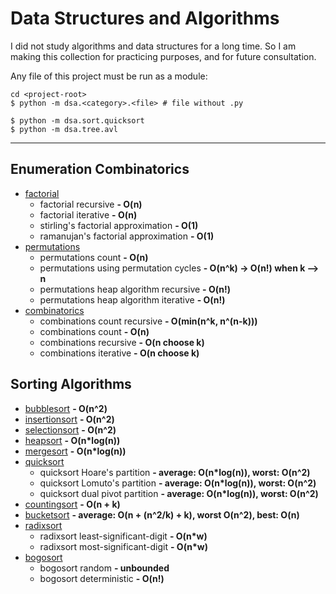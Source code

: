# Data Structures and Algorithms

I did not study algorithms and data structures for a long time.
So I am making this collection for practicing purposes, and for future consultation.

Any file of this project must be run as a module:

```shell
cd <project-root>
$ python -m dsa.<category>.<file> # file without .py

$ python -m dsa.sort.quicksort
$ python -m dsa.tree.avl
```

---

## Enumeration Combinatorics

-   [factorial](./dsa/combinatorics/factorial.py)
    -   factorial recursive **- O(n)**
    -   factorial iterative **- O(n)**
    -   stirling's factorial approximation **- O(1)**
    -   ramanujan's factorial approximation **- O(1)**
-   [permutations](./dsa/combinatorics/permutations.py)
    -   permutations count **- O(n)**
    -   permutations using permutation cycles **- O(n^k) -> O(n!) when k --> n**
    -   permutations heap algorithm recursive **- O(n!)**
    -   permutations heap algorithm iterative **- O(n!)**
-   [combinatorics](./dsa/combinatorics/combinations.py)
    -   combinations count recursive **- O(min(n^k, n^(n-k)))**
    -   combinations count **- O(n)**
    -   combinations recursive **- O(n choose k)**
    -   combinations iterative **- O(n choose k)**

## Sorting Algorithms

-   [bubblesort](./dsa/sort/bubblesort.py) **- O(n^2)**
-   [insertionsort](./dsa/sort/insertionsort.py) **- O(n^2)**
-   [selectionsort](./dsa/sort/selectionsort.py) **- O(n^2)**
-   [heapsort](./dsa/sort/heapsort.py) **- O(n\*log(n))**
-   [mergesort](./dsa/sort/mergesort.py) **- O(n\*log(n))**
-   [quicksort](./dsa/sort/quicksort.py)
    -   quicksort Hoare's partition **- average: O(n\*log(n)), worst: O(n^2)**
    -   quicksort Lomuto's partition **- average: O(n\*log(n)), worst: O(n^2)**
    -   quicksort dual pivot partition **- average: O(n\*log(n)), worst: O(n^2)**
-   [countingsort](./dsa/sort/countingsort.py) **- O(n + k)**
-   [bucketsort](./dsa/sort/bucketsort.py) **- average: O(n + (n^2/k) + k), worst O(n^2), best: O(n)**
-   [radixsort](./dsa/sort/radixsort.py)
    -   radixsort least-significant-digit **- O(n\*w)**
    -   radixsort most-significant-digit **- O(n\*w)**
-   [bogosort](./dsa/sort/bogosort.py)
    -   bogosort random **- unbounded**
    -   bogosort deterministic **- O(n!)**
